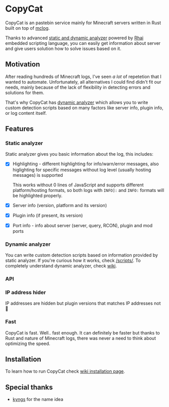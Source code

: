# CopyCat
CopyCat is an pastebin service mainly for Minecraft servers written in Rust built on top of [mclog](https://github.com/quick-898/mclog).

Thanks to advanced [static and dynamic analyzer](https://github.com/quick-898/copycat/wiki/Analyzer) powered by [Rhai](https://rhai.rs/) embedded scripting language, you can easily get information about server and give users solution how to solve issues based on it.

## Motivation
After reading hundreds of Minecraft logs, I've seen *a lot* of repetetion that I wanted to automate. Unfortunately, all alternatives I could find didn't fit our needs, mainly because of the lack of flexibility in detecting errors and solutions for them.

That's why CopyCat has [dynamic analyzer](https://github.com/quick-898/copycat/wiki/Analyzer#Dynamic) which allows you to write custom detection scripts based on many factors like server info, plugin info, or log content itself.

## Features
### Static analyzer
Static analyzer gives you basic information about the log, this includes:
- [x] Highlighting - different highlighting for info/warn/error messages, also higlighting for specific messages without log level (usually hosting messages) is supported
  
  This works without 0 lines of JavaScript and supports different platform/hosting formats, so both logs with `INFO]:` and `INFO:` formats will be highlighted properly.
- [x] Server info (version, platform and its version)
- [x] Plugin info (if present, its version)
- [x] Port info - info about server (server, query, RCON), plugin and mod ports

### Dynamic analyzer
You can write custom detection scripts based on information provided by static analyzer. If you're curious how it works, check [/scripts/](/scripts/).
To completely understand dynamic analyzer, check [wiki](https://github.com/quick-898/copycat/wiki/Analyzer#Dynamic).

### API

### IP address hider
IP addresses are hidden but plugin versions that matches IP addresses not :tada:

### Fast
CopyCat is fast. Well.. fast enough. It can definitely be faster but thanks to Rust and nature of Minecraft logs, there was never a need to think about optimizing the speed.

## Installation
To learn how to run CopyCat check [wiki installation page](https://github.com/quick-898/copycat/wiki/Instalation).

## Special thanks
- [kyngs](https://github.com/kyngs) for the name idea
